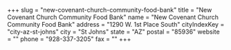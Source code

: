 +++
slug = "new-covenant-church-community-food-bank"
title = "New Covenant Church Community Food Bank"
name = "New Covenant Church Community Food Bank"
address = "1290 W. 1st Place South"
cityIndexKey = "city-az-st-johns"
city = "St Johns"
state = "AZ"
postal = "85936"
website = ""
phone = "928-337-3205"
fax = ""
+++
